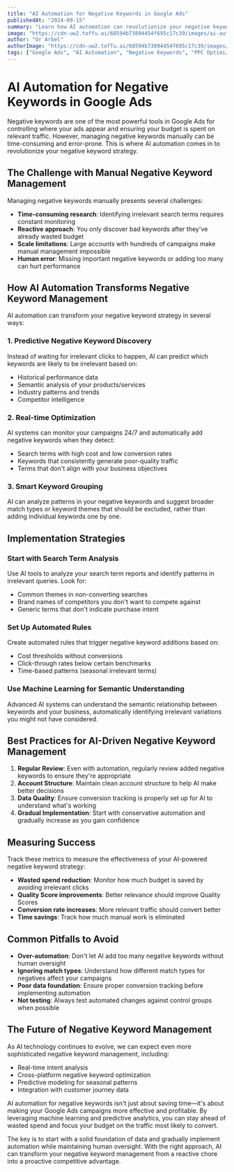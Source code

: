 ```yaml
---
title: "AI Automation for Negative Keywords in Google Ads"
publishedAt: "2024-09-15"
summary: "Learn how AI automation can revolutionize your negative keyword management in Google Ads, reducing wasted spend and improving campaign performance with smart optimization techniques."
image: "https://cdn-uw2.toffu.ai/68594b73894454f695c17c39/images/ai-automation-negative-keywords-google-ads-hero.avif"
author: "Or Arbel"
authorImage: "https://cdn-uw2.toffu.ai/68594b73894454f695c17c39/images/or-arbel.png"
tags: ["Google Ads", "AI Automation", "Negative Keywords", "PPC Optimization"]
---
```


# AI Automation for Negative Keywords in Google Ads

Negative keywords are one of the most powerful tools in Google Ads for controlling where your ads appear and ensuring your budget is spent on relevant traffic. However, managing negative keywords manually can be time-consuming and error-prone. This is where AI automation comes in to revolutionize your negative keyword strategy.

## The Challenge with Manual Negative Keyword Management

Managing negative keywords manually presents several challenges:

- **Time-consuming research**: Identifying irrelevant search terms requires constant monitoring
- **Reactive approach**: You only discover bad keywords after they've already wasted budget
- **Scale limitations**: Large accounts with hundreds of campaigns make manual management impossible
- **Human error**: Missing important negative keywords or adding too many can hurt performance

## How AI Automation Transforms Negative Keyword Management

AI automation can transform your negative keyword strategy in several ways:

### 1. Predictive Negative Keyword Discovery

Instead of waiting for irrelevant clicks to happen, AI can predict which keywords are likely to be irrelevant based on:
- Historical performance data
- Semantic analysis of your products/services
- Industry patterns and trends
- Competitor intelligence

### 2. Real-time Optimization

AI systems can monitor your campaigns 24/7 and automatically add negative keywords when they detect:
- Search terms with high cost and low conversion rates
- Keywords that consistently generate poor-quality traffic
- Terms that don't align with your business objectives

### 3. Smart Keyword Grouping

AI can analyze patterns in your negative keywords and suggest broader match types or keyword themes that should be excluded, rather than adding individual keywords one by one.

## Implementation Strategies

### Start with Search Term Analysis

Use AI tools to analyze your search term reports and identify patterns in irrelevant queries. Look for:
- Common themes in non-converting searches
- Brand names of competitors you don't want to compete against
- Generic terms that don't indicate purchase intent

### Set Up Automated Rules

Create automated rules that trigger negative keyword additions based on:
- Cost thresholds without conversions
- Click-through rates below certain benchmarks
- Time-based patterns (seasonal irrelevant terms)

### Use Machine Learning for Semantic Understanding

Advanced AI systems can understand the semantic relationship between keywords and your business, automatically identifying irrelevant variations you might not have considered.

## Best Practices for AI-Driven Negative Keyword Management

1. **Regular Review**: Even with automation, regularly review added negative keywords to ensure they're appropriate
2. **Account Structure**: Maintain clean account structure to help AI make better decisions
3. **Data Quality**: Ensure conversion tracking is properly set up for AI to understand what's working
4. **Gradual Implementation**: Start with conservative automation and gradually increase as you gain confidence

## Measuring Success

Track these metrics to measure the effectiveness of your AI-powered negative keyword strategy:
- **Wasted spend reduction**: Monitor how much budget is saved by avoiding irrelevant clicks
- **Quality Score improvements**: Better relevance should improve Quality Scores
- **Conversion rate increases**: More relevant traffic should convert better
- **Time savings**: Track how much manual work is eliminated

## Common Pitfalls to Avoid

- **Over-automation**: Don't let AI add too many negative keywords without human oversight
- **Ignoring match types**: Understand how different match types for negatives affect your campaigns
- **Poor data foundation**: Ensure proper conversion tracking before implementing automation
- **Not testing**: Always test automated changes against control groups when possible

## The Future of Negative Keyword Management

As AI technology continues to evolve, we can expect even more sophisticated negative keyword management, including:
- Real-time intent analysis
- Cross-platform negative keyword optimization
- Predictive modeling for seasonal patterns
- Integration with customer journey data

AI automation for negative keywords isn't just about saving time—it's about making your Google Ads campaigns more effective and profitable. By leveraging machine learning and predictive analytics, you can stay ahead of wasted spend and focus your budget on the traffic most likely to convert.

The key is to start with a solid foundation of data and gradually implement automation while maintaining human oversight. With the right approach, AI can transform your negative keyword management from a reactive chore into a proactive competitive advantage.